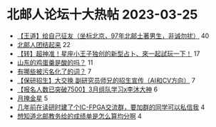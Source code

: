 # 北邮人论坛十大热帖 2023-03-25

- [【王道】给自己征友（坐标北京，97年北邮土著男生，非诚勿扰）](https://bbs.byr.cn/article/Friends/2037860) 40
- [北邮人团结起来](https://bbs.byr.cn/article/Picture/3338174) 22
- [【转】超神准！星座小王子独创的新型占卜、來一起試玩一下！](https://bbs.byr.cn/article/Constellations/326533) 17
- [山东的鸡蛋羹是酸的吗？](https://bbs.byr.cn/article/Food/523475) 11
- [有哪些被污名化了的词？](https://bbs.byr.cn/article/Talking/6380576) 7
- [【保研招生】大交换 副研究员师兄的招生宣传（AI和CV方向）](https://bbs.byr.cn/article/AimGraduate/1222827) 7
- [【报名人数已突破7500】3月组队学习x李沐大神](https://bbs.byr.cn/article/StudyShare/205623) 6
- [月掩金星](https://bbs.byr.cn/article/Photo/274983) 5
- [几年前在读研时建了个IC-FPGA交流群，要加群的同学可以私信我](https://bbs.byr.cn/article/Circuit/27824) 4
- [想知道北邮教务给的成绩单是怎么算均分啊](https://bbs.byr.cn/article/GoAbroad/391602) 4


